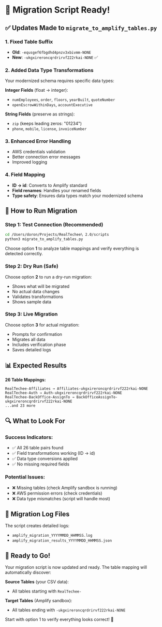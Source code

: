 # 🚀 Migration Script Ready!

## ✅ Updates Made to `migrate_to_amplify_tables.py`

### **1. Fixed Table Suffix**
- **Old**: `-equsgef6fbgdhd4pnzv3xbivmm-NONE`
- **New**: `-ukgxireroncqrdrirvf222rkai-NONE` ✅

### **2. Added Data Type Transformations**
Your modernized schema requires specific data types:

**Integer Fields** (float → integer):
- `numEmployees`, `order`, `floors`, `yearBuilt`, `quoteNumber`
- `openEscrowWithinDays`, `accountExecutive`

**String Fields** (preserve as strings):
- `zip` (keeps leading zeros: "01234")
- `phone`, `mobile`, `license`, `invoiceNumber`

### **3. Enhanced Error Handling**
- AWS credentials validation
- Better connection error messages
- Improved logging

### **4. Field Mapping**
- **ID → id**: Converts to Amplify standard
- **Field renames**: Handles your renamed fields
- **Type safety**: Ensures data types match your modernized schema

## 🎯 **How to Run Migration**

### **Step 1: Test Connection (Recommended)**
```bash
cd /Users/doron/Projects/RealTechee\ 2.0/scripts
python3 migrate_to_amplify_tables.py
```

Choose option **1** to analyze table mappings and verify everything is detected correctly.

### **Step 2: Dry Run (Safe)**
Choose option **2** to run a dry-run migration:
- Shows what will be migrated
- No actual data changes
- Validates transformations
- Shows sample data

### **Step 3: Live Migration**
Choose option **3** for actual migration:
- Prompts for confirmation
- Migrates all data
- Includes verification phase
- Saves detailed logs

## 📊 **Expected Results**

**26 Table Mappings:**
```
RealTechee-Affiliates → Affiliates-ukgxireroncqrdrirvf222rkai-NONE
RealTechee-Auth → Auth-ukgxireroncqrdrirvf222rkai-NONE
RealTechee-BackOffice-AssignTo → BackOfficeAssignTo-ukgxireroncqrdrirvf222rkai-NONE
...and 23 more
```

## 🔍 **What to Look For**

### **Success Indicators:**
- ✅ All 26 table pairs found
- ✅ Field transformations working (ID → id)
- ✅ Data type conversions applied
- ✅ No missing required fields

### **Potential Issues:**
- ❌ Missing tables (check Amplify sandbox is running)
- ❌ AWS permission errors (check credentials)
- ❌ Data type mismatches (script will handle most)

## 📝 **Migration Log Files**

The script creates detailed logs:
- `amplify_migration_YYYYMMDD_HHMMSS.log`
- `amplify_migration_results_YYYYMMDD_HHMMSS.json`

## 🚀 **Ready to Go!**

Your migration script is now updated and ready. The table mapping will automatically discover:

**Source Tables** (your CSV data):
- All tables starting with `RealTechee-`

**Target Tables** (Amplify sandbox):
- All tables ending with `-ukgxireroncqrdrirvf222rkai-NONE`

Start with option 1 to verify everything looks correct! 🎯
